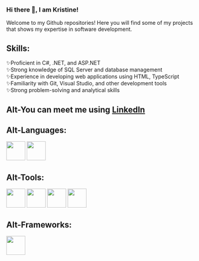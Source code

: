 ### Hi there 👋, I am Kristine!

Welcome to my Github repositories! 
Here you will find some of my projects that shows my expertise in software development.

## Skills:

✨Proficient in C#, .NET, and ASP.NET  
✨Strong knowledge of SQL Server and database management  
✨Experience in developing web applications using HTML, TypeScript  
✨Familiarity with Git, Visual Studio, and other development tools  
✨Strong problem-solving and analytical skills  

## Alt-You can meet me using [LinkedIn](https://www.linkedin.com/in/kristine-kempe/) 

## Alt-Languages:  
<img src="https://cdn.worldvectorlogo.com/logos/typescript-2.svg" weight="50" height="50">
<img src="https://cdn.worldvectorlogo.com/logos/c--4.svg" weight="50" height="50">

## Alt-Tools:  
<img src="https://cdn.worldvectorlogo.com/logos/visual-studio-code-1.svg" weight="50" height="50">
<img src="https://cdn.worldvectorlogo.com/logos/visual-studio-2013.svg" weight="50" height="50">
<img src="https://cdn.worldvectorlogo.com/logos/git.svg" weight="50" height="50">
<img src="https://cdn.worldvectorlogo.com/logos/jetbrains-1.svg" weight="50" height="50">

## Alt-Frameworks:  
<img src="https://cdn.worldvectorlogo.com/logos/microsoft-net.svg" weight="50" height="50">


<!--
**KristineKem/KristineKem** is a ✨ _special_ ✨ repository because its `README.md` (this file) appears on your GitHub profile.

Here are some ideas to get you started:

- 🔭 I’m currently working on ...
- 🌱 I’m currently learning ...
- 👯 I’m looking to collaborate on ...
- 🤔 I’m looking for help with ...
- 💬 Ask me about ...
- 📫 How to reach me: ...
- 😄 Pronouns: ...
- ⚡ Fun fact: ...
-->
